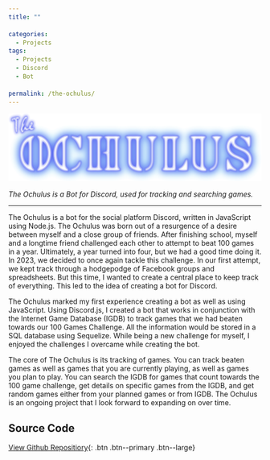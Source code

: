 ```yaml
---
title: ""

categories:
  - Projects
tags:
  - Projects
  - Discord
  - Bot

permalink: /the-ochulus/
---
```


![The Ochulus Logo](/assets/images/TheOchulusLogoMinimal.png)

*The Ochulus is a Bot for Discord, used for tracking and searching games.*

---

The Ochulus is a bot for the social platform Discord, written in JavaScript using Node.js. The Ochulus was born out of a resurgence of a desire between myself and a close group of friends. After finishing school, myself and a longtime friend challenged each other to attempt to beat 100 games in a year. Ultimately, a year turned into four, but we had a good time doing it. In 2023, we decided to once again tackle this challenge. In our first attempt, we kept track through a hodgepodge of Facebook groups and spreadsheets. But this time, I wanted to create a central place to keep track of everything. This led to the idea of creating a bot for Discord.

The Ochulus marked my first experience creating a bot as well as using JavaScript. Using Discord.js, I created a bot that works in conjunction with the Internet Game Database (IGDB) to track games that we had beaten towards our 100 Games Challenge. All the information would be stored in a SQL database using Sequelize. While being a new challenge for myself, I enjoyed the challenges I overcame while creating the bot.

The core of The Ochulus is its tracking of games. You can track beaten games as well as games that you are currently playing, as well as games you plan to play. You can search the IGDB for games that count towards the 100 game challenge, get details on specific games from the IGDB, and get random games either from your planned games or from IGDB. The Ochulus is an ongoing project that I look forward to expanding on over time.

## Source Code

[<i class="fab fa-github"></i> View Github Repositiory](https://github.com/Bazzadwarf/TheOchulus){: .btn .btn--primary .btn--large}
